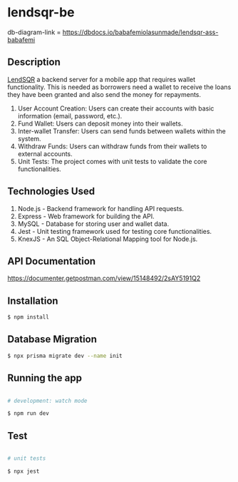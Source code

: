# lendsqr-be

db-diagram-link = https://dbdocs.io/babafemiolasunmade/lendsqr-ass-babafemi

## Description

[LendSQR](https://github.com/SunmadeBabafemi/lendsqr-be) a backend server for a mobile app that requires wallet functionality. This is needed as borrowers need a wallet to receive the loans they have been granted and also send the money for repayments.

1. User Account Creation: Users can create their accounts with basic information (email, password, etc.).
2. Fund Wallet: Users can deposit money into their wallets.
3. Inter-wallet Transfer: Users can send funds between wallets within the system.
4. Withdraw Funds: Users can withdraw funds from their wallets to external accounts.
5. Unit Tests: The project comes with unit tests to validate the core functionalities.

## Technologies Used

1. Node.js - Backend framework for handling API requests.
2. Express - Web framework for building the API.
3. MySQL - Database for storing user and wallet data.
4. Jest - Unit testing framework used for testing core functionalities.
5. KnexJS - An SQL Object-Relational Mapping tool for Node.js.

## API Documentation

https://documenter.getpostman.com/view/15148492/2sAY5191Q2

## Installation

```bash
$ npm install
```

## Database Migration

```bash
$ npx prisma migrate dev --name init
```

## Running the app

```bash

# development: watch mode

$ npm run dev
```

## Test

```bash

# unit tests

$ npx jest
```

